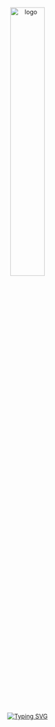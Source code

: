 <br><br><br>

<div  align="center">
  <img width="40%" alt="logo" src="https://github.com/DXS-SQUAD/.github/assets/154594695/25ee6fd9-7f6e-4f77-9340-8e0c25bc1bd6">
</div>

<br><br><br>

<div  align="center">
  <a href="https://git.io/typing-svg"><img src="https://readme-typing-svg.demolab.com?font=SF+Pro+Rounded&weight=100&size=30&pause=1000&color=F1916D&center=true&vCenter=true&random=false&width=700&height=80&lines=DXS+SQUAD;DXS+-+creating+the+future+together" alt="Typing SVG" /></a>
</div>

<br><br><br>
